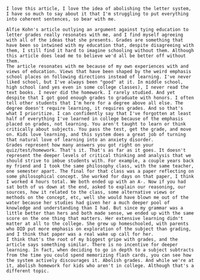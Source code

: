 	I love this article, I love the idea of abolishing the letter system, I have so much to say about it that I'm struggling to put everything into coherent sentences, so bear with me.
	
	Alfie Kohn's article outlying an argument against tying education to letter grades really resonates with me, and I find myself agreeing with all of the ideas that she presents. Grades are something that have been so intwined with my education that, despite disagreeing with them, I still find it hard to imagine schooling without them. Although this article does lead me to believe we'd all be better off without them.
	The article resonates with me because of my own experiences with and views of education. Views that have been shaped by the weird emphasis school places on following directions instead of learning. I've never liked school, but I've always been "good" at it. In middle school, high school (and yes even in some college classes), I never read the text books. I never did the homework. I rarely studied. And yet despite that I got good enough grades to graduate with honors. I often tell other students that I'm here for a degree above all else. The degree doesn't require learning, it requires grades. And so that's what I prioritize. I can confidently say that I've forgotten at least half of everything I've learned in college because of the emphasis placed on grades, not learning. You aren't taught to learn or think critically about subjects. You pass the test, get the grade, and move on. Kids love learning, and this system does a great job of turning that natural love of learning into an anxiety disorder.
	Grades represent how many answers you got right on your quiz/test/homework. That's it. That's as far as it goes. It doesn't represent the deeper levels of critical thinking and analysis that we should strive to imbue students with. For example, a couple years back my friend and I took the same philosophy class, with the same teacher, one semester apart. The final for that class was a paper reflecting on some philosophical concept. She worked for days on that paper, I think I worked 4 hours total. We both ended up with an A-. Now if you had sat both of us down at the end, asked to explain our reasoning, our sources, how it related to the class, some alternative views or methods on the concept, etc, well she would have blown me out of the water because her studies had given her a much deeper pool of knowledge and understanding than I had. But since my grammar was a little better than hers and both made sense, we ended up with the same score on the one thing that matters. Her extensive learning didn't matter at all to the college. She grew up homeschooled, with parents who DID put more emphasis on exploration of the subject than grading, and I think that paper was a real wake up call for her.
	I think that's the root of my biggest gripe with grades, and the article says something similar. There is no incentive for deeper learning. In fact, when deciding to go in depth to a subject subtracts from the time you could spend memorizing flash cards, you can see how the system actively discourages it. Abolish grades. And while we're at it, abolish homework for kids who aren't in college. Although that's a different topic.
